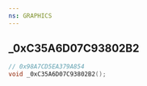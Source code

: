 ```yaml
---
ns: GRAPHICS
---
```

## _0xC35A6D07C93802B2

```c
// 0x98A7CD5EA379A854
void _0xC35A6D07C93802B2();
```

